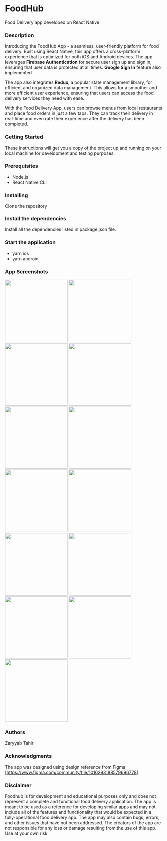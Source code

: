 # FoodHub
Food Delivery app developed on React Native

### Description
Introducing the FoodHub App - a seamless, user-friendly platform for food delivery. Built using React Native, this app offers a cross-platform experience that is optimized for both iOS and Android devices. The app leverages **Firebase Authentication** for secure user sign up and sign in, ensuring that user data is protected at all times. **Google Sign In** feature also implemented

The app also integrates **Redux**, a popular state management library, for efficient and organized data management. This allows for a smoother and more efficient user experience, ensuring that users can access the food delivery services they need with ease.

With the Food Delivery App, users can browse menus from local restaurants and place food orders in just a few taps. They can track their delivery in real-time and even rate their experience after the delivery has been completed.

### Getting Started
These instructions will get you a copy of the project up and running on your local machine for development and testing purposes.

### Prerequisites
* Node.js
* React Native CLI

### Installing
Clone the repository

### Install the dependencies
Install all the dependencies listed in package.json file.

### Start the application
* yarn ios
* yarn android

### App Screenshots
<img src="AppScreenshots/SplashScreen.png" width="200" height=auto> <img src="AppScreenshots/Welcome.png" width="200" height=auto> <img src="AppScreenshots/SignUp.png" width="200" height=auto> <img src="AppScreenshots/Login.png" width="200" height=auto> <img src="AppScreenshots/GoogleSignin.png" width="200" height=auto> <img src="AppScreenshots/HomeScreen.png" width="200" height=auto> <img src="AppScreenshots/SideDrawer.png" width="200" height=auto> <img src="AppScreenshots/HomeScreen2.png" width="200" height=auto> <img src="AppScreenshots/RestaurantDetails.png" width="200" height=auto> <img src="AppScreenshots/FoodItemDetails.png" width="200" height=auto> <img src="AppScreenshots/Cart.png" width="200" height=auto> <img src="AppScreenshots/ThankYou.png" width="200" height=auto> <img src="AppScreenshots/Profile.png" width="200" height=auto>

### Authors
Zaryyab Tahir

### Acknowledgments
The app was designed using design reference from Figma [https://www.figma.com/community/file/1016293188579696778]

### Disclaimer
Foodhub is for development and educational purposes only and does not represent a complete and functional food delivery application. The app is meant to be used as a reference for developing similar apps and may not include all of the features and functionality that would be expected in a fully-operational food delivery app. The app may also contain bugs, errors, and other issues that have not been addressed. The creators of the app are not responsible for any loss or damage resulting from the use of this app. Use at your own risk.
